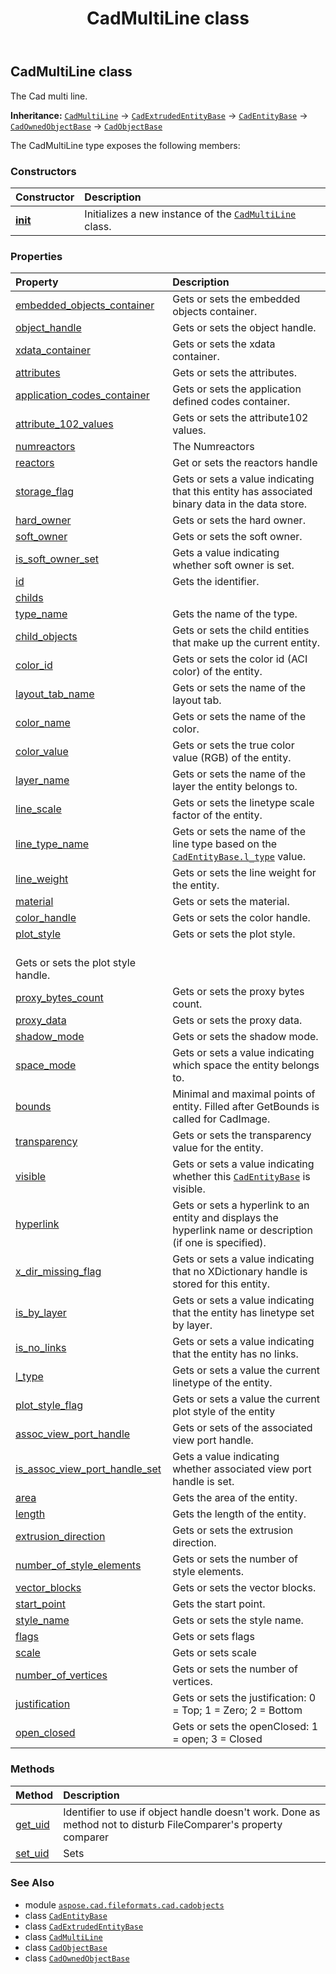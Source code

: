 ﻿---
title: CadMultiLine class
second_title: Aspose.CAD for Python via .NET API References
description: 
type: docs
weight: 880
url: /python-net/aspose.cad.fileformats.cad.cadobjects/cadmultiline/
is_root: false
---

## CadMultiLine class

The Cad multi line.



**Inheritance:** [`CadMultiLine`](/cad/python-net/aspose.cad.fileformats.cad.cadobjects/cadmultiline) → 
[`CadExtrudedEntityBase`](/cad/python-net/aspose.cad.fileformats.cad.cadobjects/cadextrudedentitybase) → 
[`CadEntityBase`](/cad/python-net/aspose.cad.fileformats.cad.cadobjects/cadentitybase) → 
[`CadOwnedObjectBase`](/cad/python-net/aspose.cad.fileformats.cad.cadobjects/cadownedobjectbase) → 
[`CadObjectBase`](/cad/python-net/aspose.cad.fileformats.cad.cadobjects/cadobjectbase)



The CadMultiLine type exposes the following members:

### Constructors
| Constructor | Description |
| :- | :- |
| [__init__](/cad/python-net/aspose.cad.fileformats.cad.cadobjects/cadmultiline/__init__/#) | Initializes a new instance of the [`CadMultiLine`](/cad/python-net/aspose.cad.fileformats.cad.cadobjects/cadmultiline) class. |


### Properties
| Property | Description |
| :- | :- |
| [embedded_objects_container](/cad/python-net/aspose.cad.fileformats.cad.cadobjects/cadmultiline/embedded_objects_container) | Gets or sets the embedded objects container. |
| [object_handle](/cad/python-net/aspose.cad.fileformats.cad.cadobjects/cadmultiline/object_handle) | Gets or sets the object handle. |
| [xdata_container](/cad/python-net/aspose.cad.fileformats.cad.cadobjects/cadmultiline/xdata_container) | Gets or sets the xdata container. |
| [attributes](/cad/python-net/aspose.cad.fileformats.cad.cadobjects/cadmultiline/attributes) | Gets or sets the attributes. |
| [application_codes_container](/cad/python-net/aspose.cad.fileformats.cad.cadobjects/cadmultiline/application_codes_container) | Gets or sets the application defined codes container. |
| [attribute_102_values](/cad/python-net/aspose.cad.fileformats.cad.cadobjects/cadmultiline/attribute_102_values) | Gets or sets the attribute102 values. |
| [numreactors](/cad/python-net/aspose.cad.fileformats.cad.cadobjects/cadmultiline/numreactors) | The Numreactors |
| [reactors](/cad/python-net/aspose.cad.fileformats.cad.cadobjects/cadmultiline/reactors) | Get or sets the reactors handle |
| [storage_flag](/cad/python-net/aspose.cad.fileformats.cad.cadobjects/cadmultiline/storage_flag) | Gets or sets a value indicating that this entity has associated binary data in the data store. |
| [hard_owner](/cad/python-net/aspose.cad.fileformats.cad.cadobjects/cadmultiline/hard_owner) | Gets or sets the hard owner. |
| [soft_owner](/cad/python-net/aspose.cad.fileformats.cad.cadobjects/cadmultiline/soft_owner) | Gets or sets the soft owner. |
| [is_soft_owner_set](/cad/python-net/aspose.cad.fileformats.cad.cadobjects/cadmultiline/is_soft_owner_set) | Gets a value indicating whether soft owner is set. |
| [id](/cad/python-net/aspose.cad.fileformats.cad.cadobjects/cadmultiline/id) | Gets the identifier. |
| [childs](/cad/python-net/aspose.cad.fileformats.cad.cadobjects/cadmultiline/childs) |  |
| [type_name](/cad/python-net/aspose.cad.fileformats.cad.cadobjects/cadmultiline/type_name) | Gets the name of the type. |
| [child_objects](/cad/python-net/aspose.cad.fileformats.cad.cadobjects/cadmultiline/child_objects) | Gets or sets the child entities that make up the current entity. |
| [color_id](/cad/python-net/aspose.cad.fileformats.cad.cadobjects/cadmultiline/color_id) | Gets or sets the color id (ACI color) of the entity. |
| [layout_tab_name](/cad/python-net/aspose.cad.fileformats.cad.cadobjects/cadmultiline/layout_tab_name) | Gets or sets the name of the layout tab. |
| [color_name](/cad/python-net/aspose.cad.fileformats.cad.cadobjects/cadmultiline/color_name) | Gets or sets the name of the color. |
| [color_value](/cad/python-net/aspose.cad.fileformats.cad.cadobjects/cadmultiline/color_value) | Gets or sets the true color value (RGB) of the entity. |
| [layer_name](/cad/python-net/aspose.cad.fileformats.cad.cadobjects/cadmultiline/layer_name) | Gets or sets the name of the layer the entity belongs to. |
| [line_scale](/cad/python-net/aspose.cad.fileformats.cad.cadobjects/cadmultiline/line_scale) | Gets or sets the linetype scale factor of the entity. |
| [line_type_name](/cad/python-net/aspose.cad.fileformats.cad.cadobjects/cadmultiline/line_type_name) | Gets or sets the name of the line type based on the [`CadEntityBase.l_type`](/cad/python-net/aspose.cad.fileformats.cad.cadobjects/cadentitybase#l_type) value. |
| [line_weight](/cad/python-net/aspose.cad.fileformats.cad.cadobjects/cadmultiline/line_weight) | Gets or sets the line weight for the entity. |
| [material](/cad/python-net/aspose.cad.fileformats.cad.cadobjects/cadmultiline/material) | Gets or sets the material. |
| [color_handle](/cad/python-net/aspose.cad.fileformats.cad.cadobjects/cadmultiline/color_handle) | Gets or sets the color handle. |
| [plot_style](/cad/python-net/aspose.cad.fileformats.cad.cadobjects/cadmultiline/plot_style) | Gets or sets the plot style.<br/>Gets or sets the plot style handle. |
| [proxy_bytes_count](/cad/python-net/aspose.cad.fileformats.cad.cadobjects/cadmultiline/proxy_bytes_count) | Gets or sets the proxy bytes count. |
| [proxy_data](/cad/python-net/aspose.cad.fileformats.cad.cadobjects/cadmultiline/proxy_data) | Gets or sets the proxy data. |
| [shadow_mode](/cad/python-net/aspose.cad.fileformats.cad.cadobjects/cadmultiline/shadow_mode) | Gets or sets the shadow mode. |
| [space_mode](/cad/python-net/aspose.cad.fileformats.cad.cadobjects/cadmultiline/space_mode) | Gets or sets a value indicating which space the entity belongs to. |
| [bounds](/cad/python-net/aspose.cad.fileformats.cad.cadobjects/cadmultiline/bounds) | Minimal and maximal points of entity. Filled after GetBounds is called for CadImage. |
| [transparency](/cad/python-net/aspose.cad.fileformats.cad.cadobjects/cadmultiline/transparency) | Gets or sets the transparency value for the entity. |
| [visible](/cad/python-net/aspose.cad.fileformats.cad.cadobjects/cadmultiline/visible) | Gets or sets a value indicating whether this [`CadEntityBase`](/cad/python-net/aspose.cad.fileformats.cad.cadobjects/cadentitybase) is visible. |
| [hyperlink](/cad/python-net/aspose.cad.fileformats.cad.cadobjects/cadmultiline/hyperlink) | Gets or sets a hyperlink to an entity and displays the hyperlink name or description (if one is specified). |
| [x_dir_missing_flag](/cad/python-net/aspose.cad.fileformats.cad.cadobjects/cadmultiline/x_dir_missing_flag) | Gets or sets a value indicating that no XDictionary handle is stored for this entity. |
| [is_by_layer](/cad/python-net/aspose.cad.fileformats.cad.cadobjects/cadmultiline/is_by_layer) | Gets or sets a value indicating that the entity has linetype set by layer. |
| [is_no_links](/cad/python-net/aspose.cad.fileformats.cad.cadobjects/cadmultiline/is_no_links) | Gets or sets a value indicating that the entity has no links. |
| [l_type](/cad/python-net/aspose.cad.fileformats.cad.cadobjects/cadmultiline/l_type) | Gets or sets a value the current linetype of the entity. |
| [plot_style_flag](/cad/python-net/aspose.cad.fileformats.cad.cadobjects/cadmultiline/plot_style_flag) | Gets or sets a value the current plot style of the entity |
| [assoc_view_port_handle](/cad/python-net/aspose.cad.fileformats.cad.cadobjects/cadmultiline/assoc_view_port_handle) | Gets or sets of the associated view port handle. |
| [is_assoc_view_port_handle_set](/cad/python-net/aspose.cad.fileformats.cad.cadobjects/cadmultiline/is_assoc_view_port_handle_set) | Gets a value indicating whether associated view port handle is set. |
| [area](/cad/python-net/aspose.cad.fileformats.cad.cadobjects/cadmultiline/area) | Gets the area of the entity. |
| [length](/cad/python-net/aspose.cad.fileformats.cad.cadobjects/cadmultiline/length) | Gets the length of the entity. |
| [extrusion_direction](/cad/python-net/aspose.cad.fileformats.cad.cadobjects/cadmultiline/extrusion_direction) | Gets or sets the extrusion direction. |
| [number_of_style_elements](/cad/python-net/aspose.cad.fileformats.cad.cadobjects/cadmultiline/number_of_style_elements) | Gets or sets the number of style elements. |
| [vector_blocks](/cad/python-net/aspose.cad.fileformats.cad.cadobjects/cadmultiline/vector_blocks) | Gets or sets the vector blocks. |
| [start_point](/cad/python-net/aspose.cad.fileformats.cad.cadobjects/cadmultiline/start_point) | Gets the start point. |
| [style_name](/cad/python-net/aspose.cad.fileformats.cad.cadobjects/cadmultiline/style_name) | Gets or sets the style name. |
| [flags](/cad/python-net/aspose.cad.fileformats.cad.cadobjects/cadmultiline/flags) | Gets or sets flags |
| [scale](/cad/python-net/aspose.cad.fileformats.cad.cadobjects/cadmultiline/scale) | Gets or sets scale |
| [number_of_vertices](/cad/python-net/aspose.cad.fileformats.cad.cadobjects/cadmultiline/number_of_vertices) | Gets or sets the number of vertices. |
| [justification](/cad/python-net/aspose.cad.fileformats.cad.cadobjects/cadmultiline/justification) | Gets or sets the justification: 0 = Top; 1 = Zero; 2 = Bottom |
| [open_closed](/cad/python-net/aspose.cad.fileformats.cad.cadobjects/cadmultiline/open_closed) | Gets or sets the openClosed: 1 = open; 3 = Closed |


### Methods
| Method | Description |
| :- | :- |
| [get_uid](/cad/python-net/aspose.cad.fileformats.cad.cadobjects/cadmultiline/get_uid/#) | Identifier to use if object handle doesn't work. Done as method not to disturb FileComparer's property comparer |
| [set_uid](/cad/python-net/aspose.cad.fileformats.cad.cadobjects/cadmultiline/set_uid/#str) | Sets |



### See Also
* module [`aspose.cad.fileformats.cad.cadobjects`](..)
* class [`CadEntityBase`](/cad/python-net/aspose.cad.fileformats.cad.cadobjects/cadentitybase)
* class [`CadExtrudedEntityBase`](/cad/python-net/aspose.cad.fileformats.cad.cadobjects/cadextrudedentitybase)
* class [`CadMultiLine`](/cad/python-net/aspose.cad.fileformats.cad.cadobjects/cadmultiline)
* class [`CadObjectBase`](/cad/python-net/aspose.cad.fileformats.cad.cadobjects/cadobjectbase)
* class [`CadOwnedObjectBase`](/cad/python-net/aspose.cad.fileformats.cad.cadobjects/cadownedobjectbase)
